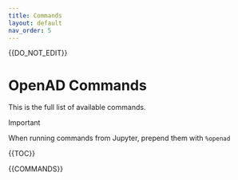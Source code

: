 ```yaml
---
title: Commands
layout: default
nav_order: 5
---
```


{{DO_NOT_EDIT}}

# OpenAD Commands

This is the full list of available commands.

> [!IMPORTANT]
> When running commands from Jupyter, prepend them with `%openad`

{{TOC}}

{{COMMANDS}}
